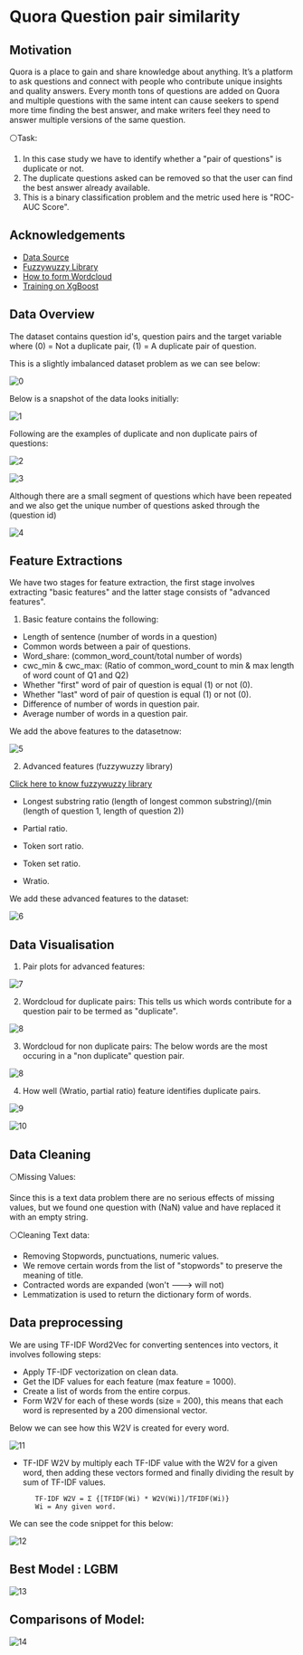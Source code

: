 
# Quora Question pair similarity

## Motivation

Quora is a place to gain and share knowledge about anything. It’s a platform to ask questions and connect with people who contribute unique insights and quality answers.
Every month tons of questions are added on Quora and multiple questions with the same intent can cause seekers to spend more time finding the best answer, and make writers feel they need to answer multiple versions of the same question.

⚪Task: 
 
1. In this case study we have to identify whether a "pair of questions" is duplicate or not.
2. The duplicate questions asked can be removed so that the user can find the best answer already available.
3. This is a binary classification problem and the metric used here is "ROC-AUC Score".


## Acknowledgements

 - [Data Source](https://www.kaggle.com/c/quora-question-pairs)
 - [Fuzzywuzzy Library](https://www.geeksforgeeks.org/fuzzywuzzy-python-library/)
 - [How to form Wordcloud](https://www.geeksforgeeks.org/generating-word-cloud-python/)
 - [Training on XgBoost](https://xgboost.readthedocs.io/en/stable/python/python_intro.html)


## Data Overview

The dataset contains question id's, question pairs and the target variable where
(0) = Not a duplicate pair, (1) = A duplicate pair of question. 

This is a slightly imbalanced dataset problem as we can see below:

![0](imbalance.PNG)

Below is a snapshot of the data looks initially:

![1](data.PNG)

Following are the examples of duplicate and non duplicate pairs of questions:

![2](similar.PNG)

![3](nonsimilar.PNG)

Although there are a small segment of questions which have been repeated and we also get the unique number of questions asked through the (question id)

![4](data_summary.PNG)




## Feature Extractions

We have two stages for feature extraction, the first stage involves extracting "basic features" and the latter stage consists of "advanced features".

1. Basic feature contains the following:

- Length of sentence (number of words in a question)
- Common words between a pair of questions.
- Word_share: (common_word_count/total number of words)
- cwc_min & cwc_max: (Ratio of common_word_count to min & max length of word count of Q1 and Q2)
- Whether "first" word of pair of question is equal (1) or not (0).
- Whether "last" word of pair of question is equal (1) or not (0).
- Difference of number of words in question pair.
- Average number of words in a question pair.

We add the above features to the datasetnow: 

![5](basic_features.PNG)

2. Advanced features (fuzzywuzzy library)

[Click here to know fuzzywuzzy library](https://www.geeksforgeeks.org/fuzzywuzzy-python-library/)

- Longest substring ratio 
(length of longest common substring)/(min (length of question 1, length of question 2))

- Partial ratio.
- Token sort ratio.
- Token set ratio.
- Wratio.

We add these advanced features to the dataset:

![6](advanced_features.PNG)



## Data Visualisation

1. Pair plots for advanced features:

![7](data_viz.PNG)

2. Wordcloud for duplicate pairs:
This tells us which words contribute for a question pair to be termed as "duplicate".

![8](wc_duplicate.PNG)

3. Wordcloud for non duplicate pairs:
The below words are the most occuring in a "non duplicate" question pair.

![8](wc_nonduplicate.PNG)

4. How well (Wratio, partial ratio) feature identifies duplicate pairs.

![9](partial_ratio.PNG)

![10](wratio.PNG)






## Data Cleaning

⚪Missing Values: 

Since this is a text data problem there are no serious effects of missing values, but we found one question with (NaN) value and have replaced it with an empty string.

⚪Cleaning Text data:

- Removing Stopwords, punctuations, numeric values.
- We remove certain words from the list of "stopwords" to preserve the meaning of title.
- Contracted words are expanded (won't ---> will not)
- Lemmatization is used to return the dictionary form of words.


## Data preprocessing
   
We are using TF-IDF Word2Vec for converting sentences into vectors, it involves following steps:

- Apply TF-IDF vectorization on clean data.
- Get the IDF values for each feature (max feature = 1000).
- Create a list of words from the entire corpus.
- Form W2V for each of these words (size = 200), this means that each word is represented by a 200 dimensional vector.

Below we can see how this W2V is created for every word.

![11](w2v1.PNG)

- TF-IDF W2V by multiply each TF-IDF value with the W2V for a given word, then adding these vectors formed and finally dividing the result by sum of TF-IDF values.

         TF-IDF W2V = Σ {[TFIDF(Wi) * W2V(Wi)]/TFIDF(Wi)}
         Wi = Any given word.

We can see the code snippet for this below:

![12](w2v2.PNG)

## Best Model : LGBM

![13](quora.PNG)

## Comparisons of Model:

![14](comparison.PNG)
